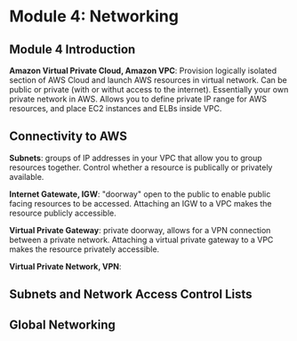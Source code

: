 # Module 4: Networking

## Module 4 Introduction
**Amazon Virtual Private Cloud, Amazon VPC**: Provision logically isolated section of AWS Cloud and launch AWS resources in virtual network. Can be public or private (with or withut access to the internet). Essentially your own private network in AWS. Allows you to define private IP range for AWS resources, and place EC2 instances and ELBs inside VPC.

## Connectivity to AWS
**Subnets**: groups of  IP addresses in your VPC that allow you to group resources together. Control whether a resource is publically or privately available.

**Internet Gatewate, IGW**: "doorway" open to the public to enable public facing resources to be accessed. Attaching an IGW to a VPC makes the resource publicly accessible.

**Virtual Private Gateway**: private doorway, allows for a VPN connection between a private network. Attaching a virtual private gateway to a VPC makes the resource privately accessible.

**Virtual Private Network, VPN**: 


## Subnets and Network Access Control Lists

## Global Networking
